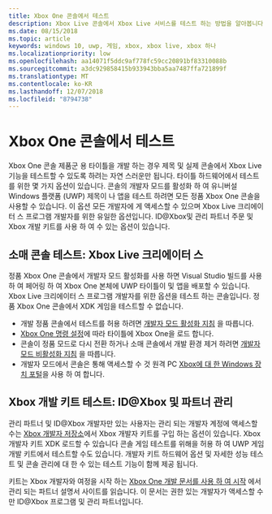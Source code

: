 ```yaml
---
title: Xbox One 콘솔에서 테스트
description: Xbox Live 콘솔에서 Xbox Live 서비스를 테스트 하는 방법을 알아봅니다
ms.date: 08/15/2018
ms.topic: article
keywords: windows 10, uwp, 게임, xbox, xbox live, xbox 하나
ms.localizationpriority: low
ms.openlocfilehash: aa14071f5ddc9af778fc59cc20891bf83310088b
ms.sourcegitcommit: a3dc929858415b933943bba5aa7487ffa721899f
ms.translationtype: MT
ms.contentlocale: ko-KR
ms.lasthandoff: 12/07/2018
ms.locfileid: "8794738"
---
```

# <a name="testing-on-the-xbox-one-console"></a>Xbox One 콘솔에서 테스트

Xbox One 콘솔 제품군 용 타이틀을 개발 하는 경우 제목 및 실제 콘솔에서 Xbox Live 기능을 테스트할 수 있도록 하려는 자연 스러운만 됩니다. 타이틀 하드웨어에서 테스트를 위한 몇 가지 옵션이 있습니다. 콘솔의 개발자 모드를 활성화 하 여 유니버설 Windows 플랫폼 (UWP) 제목이 나 앱을 테스트 하려면 모든 정품 Xbox One 콘솔을 사용할 수 있습니다. 이 옵션 모든 개발자에 게 액세스할 수 있으며 Xbox Live 크리에이터 스 프로그램 개발자를 위한 유일한 옵션입니다. ID@Xbox및 관리 파트너 주문 및 Xbox 개발 키트를 사용 하 여 수 있는 옵션이 있습니다.

## <a name="retail-console-testing-xbox-live-creators"></a>소매 콘솔 테스트: Xbox Live 크리에이터 스

정품 Xbox One 콘솔에서 개발자 모드 활성화를 사용 하면 Visual Studio 빌드를 사용 하 여 페어링 하 여 Xbox One 본체에 UWP 타이틀이 및 앱을 배포할 수 있습니다. Xbox Live 크리에이터 스 프로그램 개발자를 위한 옵션을 테스트 하는 콘솔입니다. 정품 Xbox One 콘솔에서 XDK 게임을 테스트할 수 없습니다.

* 개발 정품 콘솔에서 테스트를 허용 하려면 [개발자 모드 활성화 지침](../xbox-apps/devkit-activation.md) 을 따릅니다.  
* [Xbox One 명령 설정](../xbox-apps/development-environment-setup.md#setting-up-your-xbox-one)에 따라 타이틀에 Xbox One을 로드 합니다.  
* 콘솔이 정품 모드로 다시 전환 하거나 소매 콘솔에서 개발 환경 제거 하려면 [개발자 모드 비활성화 지침](../xbox-apps/devkit-deactivation.md) 을 따릅니다.  
* 개발자 모드에서 콘솔은 통해 액세스할 수 것 원격 PC [Xbox에 대 한 Windows 장치 포털](../debug-test-perf/device-portal-xbox.md)을 사용 하 여 합니다.  

## <a name="xbox-development-kit-testing-idxbox-and-managed-partners"></a>Xbox 개발 키트 테스트: ID@Xbox 및 파트너 관리

관리 파트너 및 ID@Xbox 개발자만 있는 사용자는 관리 되는 개발자 계정에 액세스할 수는 [Xbox 개발자 저장소](https://gamedevstore.partners.extranet.microsoft.com/)에서 Xbox 개발자 키트를 구입 하는 옵션이 있습니다. Xbox 개발자 키트 XDK 로드할 수 있습니다 콘솔 게임 테스트를 위해을 허용 하 여 UWP 게임 개발 키트에서 테스트할 수도 있습니다. 개발자 키트 하드웨어 옵션 및 자세한 성능 테스트 및 콘솔 관리에 대 한 수 있는 테스트 기능이 함께 제공 됩니다.

키트는 Xbox 개발자와 여정을 시작 하는 [Xbox One 개발 문서를 사용 하 여 시작](https://developer.microsoft.com/en-us/games/xbox/docs/xdk/atoc-getting-started) 에서 관리 되는 파트너 설명서 사이트를 읽습니다. 이 문서는 권한 있는 개발자가 액세스할 수만 ID@Xbox 프로그램 및 관리 파트너입니다.